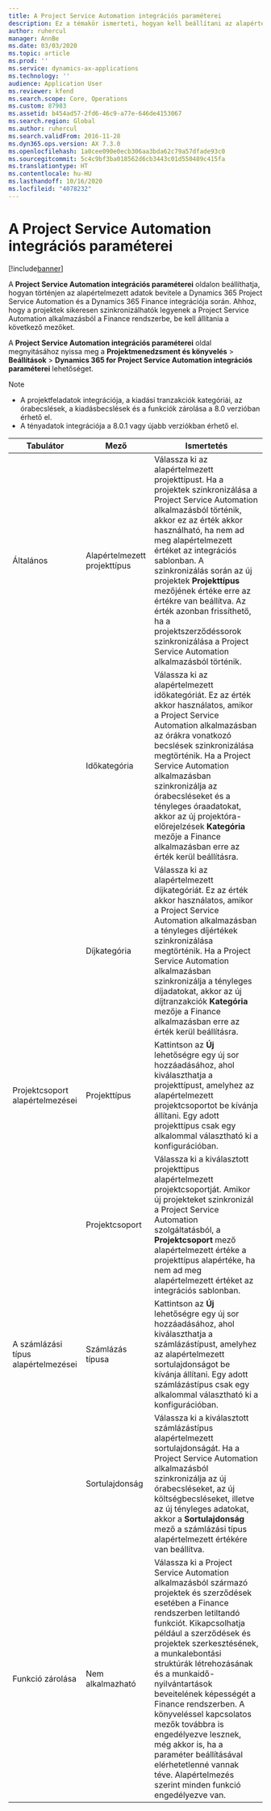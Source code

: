 ```yaml
---
title: A Project Service Automation integrációs paraméterei
description: Ez a témakör ismerteti, hogyan kell beállítani az alapértelmezett adatok bevitelének módját a Microsoft Dynamics 365 for Project Service Automation alkalmazás Microsoft Dynamics 365 Finance rendszerrel való integrációjakor.
author: ruhercul
manager: AnnBe
ms.date: 03/03/2020
ms.topic: article
ms.prod: ''
ms.service: dynamics-ax-applications
ms.technology: ''
audience: Application User
ms.reviewer: kfend
ms.search.scope: Core, Operations
ms.custom: 87983
ms.assetid: b454ad57-2fd6-46c9-a77e-646de4153067
ms.search.region: Global
ms.author: ruhercul
ms.search.validFrom: 2016-11-28
ms.dyn365.ops.version: AX 7.3.0
ms.openlocfilehash: 1a0cee090e0ecb306aa3bda62c79a57dfade93c0
ms.sourcegitcommit: 5c4c9bf3ba018562d6cb3443c01d550489c415fa
ms.translationtype: HT
ms.contentlocale: hu-HU
ms.lasthandoff: 10/16/2020
ms.locfileid: "4078232"
---
```

# <a name="project-service-automation-integration-parameters"></a>A Project Service Automation integrációs paraméterei

[!include[banner](../includes/banner.md)]

A **Project Service Automation integrációs paraméterei** oldalon beállíthatja, hogyan történjen az alapértelmezett adatok bevitele a Dynamics 365 Project Service Automation és a Dynamics 365 Finance integrációja során. Ahhoz, hogy a projektek sikeresen szinkronizálhatók legyenek a Project Service Automation alkalmazásból a Finance rendszerbe, be kell állítania a következő mezőket.

A **Project Service Automation integrációs paraméterei** oldal megnyitásához nyissa meg a **Projektmenedzsment és könyvelés** \> **Beállítások** \> **Dynamics 365 for Project Service Automation integrációs paraméterei** lehetőséget. 

> [!NOTE]
> - A projektfeladatok integrációja, a kiadási tranzakciók kategóriái, az órabecslések, a kiadásbecslések és a funkciók zárolása a 8.0 verzióban érhető el.
> - A tényadatok integrációja a 8.0.1 vagy újabb verziókban érhető el.


| Tabulátor                    | Mező                | Ismertetés |
|------------------------|----------------------|-------------|
| Általános                | Alapértelmezett projekttípus | Válassza ki az alapértelmezett projekttípust. Ha a projektek szinkronizálása a Project Service Automation alkalmazásból történik, akkor ez az érték akkor használható, ha nem ad meg alapértelmezett értéket az integrációs sablonban. A szinkronizálás során az új projektek **Projekttípus** mezőjének értéke erre az értékre van beállítva. Az érték azonban frissíthető, ha a projektszerződéssorok szinkronizálása a Project Service Automation alkalmazásból történik. |
|                        | Időkategória        | Válassza ki az alapértelmezett időkategóriát. Ez az érték akkor használatos, amikor a Project Service Automation alkalmazásban az órákra vonatkozó becslések szinkronizálása megtörténik. Ha a Project Service Automation alkalmazásban szinkronizálja az órabecsléseket és a tényleges óraadatokat, akkor az új projektóra-előrejelzések **Kategória** mezője a Finance alkalmazásban erre az érték kerül beállításra. |
|                        | Díjkategória         | Válassza ki az alapértelmezett díjkategóriát. Ez az érték akkor használatos, amikor a Project Service Automation alkalmazásban a tényleges díjértékek szinkronizálása megtörténik. Ha a Project Service Automation alkalmazásban szinkronizálja a tényleges díjadatokat, akkor az új díjtranzakciók **Kategória** mezője a Finance alkalmazásban erre az érték kerül beállításra. |
| Projektcsoport alapértelmezései | Projekttípus         | Kattintson az **Új** lehetőségre egy új sor hozzáadásához, ahol kiválaszthatja a projekttípust, amelyhez az alapértelmezett projektcsoportot be kívánja állítani. Egy adott projekttípus csak egy alkalommal választható ki a konfigurációban. |
|                        | Projektcsoport        | Válassza ki a kiválasztott projekttípus alapértelmezett projektcsoportját. Amikor új projekteket szinkronizál a Project Service Automation szolgáltatásból, a **Projektcsoport** mező alapértelmezett értéke a projekttípus alapértéke, ha nem ad meg alapértelmezett értéket az integrációs sablonban. |
| A számlázási típus alapértelmezései  | Számlázás típusa         | Kattintson az **Új** lehetőségre egy új sor hozzáadásához, ahol kiválaszthatja a számlázástípust, amelyhez az alapértelmezett sortulajdonságot be kívánja állítani. Egy adott számlázástípus csak egy alkalommal választható ki a konfigurációban. |
|                        | Sortulajdonság        | Válassza ki a kiválasztott számlázástípus alapértelmezett sortulajdonságát. Ha a Project Service Automation alkalmazásból szinkronizálja az új órabecsléseket, az új költségbecsléseket, illetve az új tényleges adatokat, akkor a **Sortulajdonság** mező a számlázási típus alapértelmezett értékére van beállítva. |
| Funkció zárolása  | Nem alkalmazható       | Válassza ki a Project Service Automation alkalmazásból származó projektek és szerződések esetében a Finance rendszerben letiltandó funkciót. Kikapcsolhatja például a szerződések és projektek szerkesztésének, a munkalebontási struktúrák létrehozásának és a munkaidő-nyilvántartások beveitelének képességét a Finance rendszerben. A könyveléssel kapcsolatos mezők továbbra is engedélyezve lesznek, még akkor is, ha a paraméter beállításával elérhetetlenné vannak téve. Alapértelmezés szerint minden funkció engedélyezve van. |
